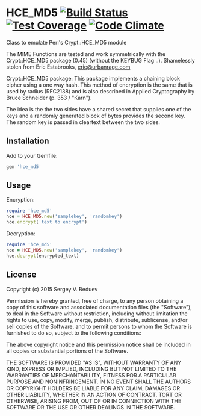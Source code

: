 HCE_MD5 [![Build Status](https://travis-ci.org/bsv9/hce_md5.svg)](https://travis-ci.org/bsv9/hce_md5) [![Test Coverage](https://codeclimate.com/github/bsv9/hce_md5/badges/coverage.svg)](https://codeclimate.com/github/bsv9/hce_md5/coverage) [![Code Climate](https://codeclimate.com/github/bsv9/hce_md5/badges/gpa.svg)](https://codeclimate.com/github/bsv9/hce_md5)
========

Class to emulate Perl's Crypt::HCE_MD5 module

The MIME Functions are tested and work symmetrically with the
Crypt::HCE_MD5 package (0.45) (without the KEYBUG Flag ..).
Shamelessly stolen from Eric Estabrooks, eric@urbanrage.com

Crypt::HCE_MD5 package:
This package implements a chaining block cipher using a one way
hash. This method of encryption is the same that is used by radius
(RFC2138) and is also described in Applied Cryptography by Bruce
Schneider (p. 353 / "Karn").

The idea is the the two sides have a shared secret that supplies one
of the keys and a randomly generated block of bytes provides the
second key. The random key is passed in cleartext between the two
sides.

Installation
------------

Add to your Gemfile:

```ruby
gem 'hce_md5'
```

Usage
-----

Encryption:

```ruby
require 'hce_md5'
hce = HCE_MD5.new('samplekey', 'randomkey')
hce.encrypt('text to encrypt')
```

Decryption:

```ruby
require 'hce_md5'
hce = HCE_MD5.new('samplekey', 'randomkey')
hce.decrypt(encrypted_text)
```


License
-------

Copyright (c) 2015 Sergey V. Beduev

Permission is hereby granted, free of charge, to any person obtaining
a copy of this software and associated documentation files (the
"Software"), to deal in the Software without restriction, including
without limitation the rights to use, copy, modify, merge, publish,
distribute, sublicense, and/or sell copies of the Software, and to
permit persons to whom the Software is furnished to do so, subject to
the following conditions:

The above copyright notice and this permission notice shall be
included in all copies or substantial portions of the Software.

THE SOFTWARE IS PROVIDED "AS IS", WITHOUT WARRANTY OF ANY KIND,
EXPRESS OR IMPLIED, INCLUDING BUT NOT LIMITED TO THE WARRANTIES OF
MERCHANTABILITY, FITNESS FOR A PARTICULAR PURPOSE AND
NONINFRINGEMENT. IN NO EVENT SHALL THE AUTHORS OR COPYRIGHT HOLDERS BE
LIABLE FOR ANY CLAIM, DAMAGES OR OTHER LIABILITY, WHETHER IN AN ACTION
OF CONTRACT, TORT OR OTHERWISE, ARISING FROM, OUT OF OR IN CONNECTION
WITH THE SOFTWARE OR THE USE OR OTHER DEALINGS IN THE SOFTWARE.